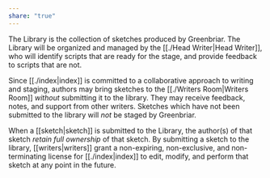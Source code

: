 ```yaml
---
share: "true"
---
```


The Library is the collection of sketches produced by Greenbriar. The Library will be organized and managed by the [[./Head Writer|Head Writer]], who will identify scripts that are ready for the stage, and provide feedback to scripts that are not.

Since [[./index|index]] is committed to a collaborative approach to writing and staging, authors may bring sketches to the [[./Writers Room|Writers Room]] *without* submitting it to the library. They may receive feedback, notes, and support from other writers. Sketches which have not been submitted to the library will *not* be staged by Greenbriar.

When a [[sketch|sketch]] is submitted to the Library, the author(s) of that sketch *retain full ownership* of that sketch. By submitting a sketch to the library, [[writers|writers]] grant a non-expiring, non-exclusive, and non-terminating license for [[./index|index]] to edit, modify, and perform that sketch at any point in the future.